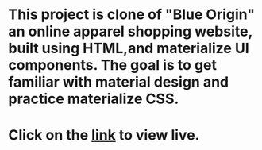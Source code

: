 # This project is clone of "Blue Origin" an online apparel shopping website, built using HTML,and materialize UI components. The goal is to get familiar with material design and practice materialize CSS.

# Click on the [link](https://praneep-goal-8.netlify.app/) to view live.
